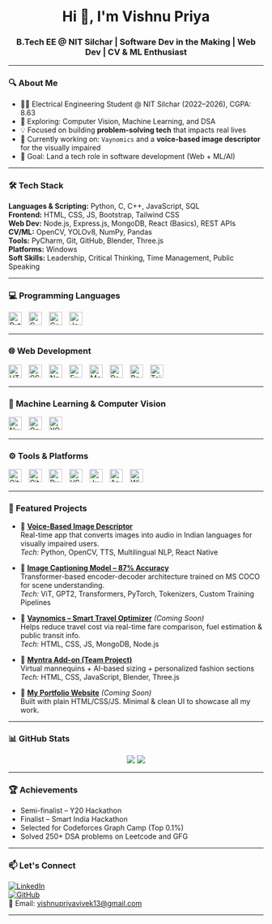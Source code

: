 <h1 align="center">Hi 👋, I'm Vishnu Priya</h1>
<h3 align="center">B.Tech EE @ NIT Silchar | Software Dev in the Making | Web Dev | CV & ML Enthusiast</h3>

---

### 🔍 About Me

- 👩‍🎓 Electrical Engineering Student @ NIT Silchar (2022–2026), CGPA: 8.63  
- 🧠 Exploring: Computer Vision, Machine Learning, and DSA  
- 💡 Focused on building **problem-solving tech** that impacts real lives  
- 🌱 Currently working on: `Vaynomics` and a **voice-based image descriptor** for the visually impaired  
- 🎯 Goal: Land a tech role in software development (Web + ML/AI)

---

### 🛠️ Tech Stack

**Languages & Scripting:** Python, C, C++, JavaScript, SQL  
**Frontend:** HTML, CSS, JS, Bootstrap, Tailwind CSS  
**Web Dev:** Node.js, Express.js, MongoDB, React (Basics), REST APIs  
**CV/ML:** OpenCV, YOLOv8, NumPy, Pandas  
**Tools:** PyCharm, Git, GitHub, Blender, Three.js  
**Platforms:** Windows  
**Soft Skills:** Leadership, Critical Thinking, Time Management, Public Speaking

---

### 💻 Programming Languages

<p align="left">
  <img src="https://cdn.jsdelivr.net/gh/devicons/devicon/icons/python/python-original.svg" style="height:26px;width:auto;margin-right:10px;" alt="Python"/>
  <img src="https://cdn.jsdelivr.net/gh/devicons/devicon/icons/c/c-original.svg" style="height:26px;width:auto;margin-right:10px;" alt="C"/>
  <img src="https://cdn.jsdelivr.net/gh/devicons/devicon/icons/cplusplus/cplusplus-original.svg" style="height:26px;width:auto;margin-right:10px;" alt="C++"/>
  <img src="https://cdn.jsdelivr.net/gh/devicons/devicon/icons/javascript/javascript-original.svg" style="height:26px;width:auto;margin-right:10px;" alt="JavaScript"/>
</p>

---

### 🌐 Web Development

<p align="left">
  <img src="https://cdn.jsdelivr.net/gh/devicons/devicon/icons/html5/html5-original.svg" style="height:26px;width:auto;margin-right:10px;" alt="HTML5"/>
  <img src="https://cdn.jsdelivr.net/gh/devicons/devicon/icons/css3/css3-original.svg" style="height:26px;width:auto;margin-right:10px;" alt="CSS3"/>
  <img src="https://cdn.jsdelivr.net/gh/devicons/devicon/icons/nodejs/nodejs-original.svg" style="height:26px;width:auto;margin-right:10px;" alt="Node.js"/>
  <img src="https://cdn.jsdelivr.net/gh/devicons/devicon/icons/express/express-original.svg" style="height:26px;width:auto;margin-right:10px;" alt="Express.js"/>
  <img src="https://cdn.jsdelivr.net/gh/devicons/devicon/icons/mongodb/mongodb-original.svg" style="height:26px;width:auto;margin-right:10px;" alt="MongoDB"/>
  <img src="https://cdn.jsdelivr.net/gh/devicons/devicon/icons/react/react-original.svg" style="height:26px;width:auto;margin-right:10px;" alt="React.js"/>
  <img src="https://cdn.jsdelivr.net/gh/devicons/devicon/icons/bootstrap/bootstrap-original.svg" style="height:26px;width:auto;margin-right:10px;" alt="Bootstrap"/>
  <img src="https://img.shields.io/badge/Tailwind_CSS-38B2AC?style=flat&logo=tailwind-css&logoColor=white" style="height:26px;width:auto;margin-right:10px;" alt="Tailwind CSS"/>
</p>

---

### 🧠 Machine Learning & Computer Vision

<p align="left">
  <img src="https://cdn.jsdelivr.net/gh/devicons/devicon/icons/numpy/numpy-original.svg" style="height:26px;width:auto;margin-right:10px;" alt="NumPy"/>
  <img src="https://cdn.jsdelivr.net/gh/devicons/devicon/icons/opencv/opencv-original.svg" style="height:26px;width:auto;margin-right:10px;" alt="OpenCV"/>
  <img src="https://raw.githubusercontent.com/ultralytics/assets/main/logo/logo-github.png" style="height:26px;width:auto;margin-right:10px;" alt="YOLOv8"/>
</p>

---

### ⚙️ Tools & Platforms

<p align="left">
  <img src="https://cdn.jsdelivr.net/gh/devicons/devicon/icons/git/git-original.svg" style="height:26px;width:auto;margin-right:10px;" alt="Git"/>
  <img src="https://cdn.jsdelivr.net/gh/devicons/devicon/icons/github/github-original.svg" style="height:26px;width:auto;margin-right:10px;" alt="GitHub"/>
  <img src="https://img.shields.io/badge/PyCharm-000000?style=flat&logo=pycharm&logoColor=white" style="height:26px;width:auto;margin-right:10px;" alt="PyCharm"/>
  <img src="https://img.shields.io/badge/VS%20Code-007ACC?style=flat&logo=visual-studio-code&logoColor=white" style="height:26px;width:auto;margin-right:10px;" alt="VS Code"/>
  <img src="https://img.shields.io/badge/Jupyter-F37626?style=flat&logo=jupyter&logoColor=white" style="height:26px;width:auto;margin-right:10px;" alt="Jupyter Notebook"/>
  <img src="https://img.shields.io/badge/Anaconda-44A833?style=flat&logo=anaconda&logoColor=white" style="height:26px;width:auto;margin-right:10px;" alt="Anaconda"/>
  <img src="https://img.shields.io/badge/Windows-0078D6?style=flat&logo=windows&logoColor=white" style="height:26px;width:auto;margin-right:10px;" alt="Windows"/>
</p>

---

### 💼 Featured Projects

- 🔹 **[Voice-Based Image Descriptor](https://github.com/vishnu2005/Image-Captioning-App)**  
  Real-time app that converts images into audio in Indian languages for visually impaired users.  
  *Tech:* Python, OpenCV, TTS, Multilingual NLP, React Native

- 🔹 **[Image Captioning Model – 87% Accuracy](https://github.com/vishnu2005/Image-Captioning-Model-87-accuracy-)**  
  Transformer-based encoder-decoder architecture trained on MS COCO for scene understanding.  
  *Tech:* ViT, GPT2, Transformers, PyTorch, Tokenizers, Custom Training Pipelines

- 🔹 **[Vaynomics – Smart Travel Optimizer](https://github.com/vishnu2005/vaynomics)** *(Coming Soon)*  
  Helps reduce travel cost via real-time fare comparison, fuel estimation & public transit info.  
  *Tech:* HTML, CSS, JS, MongoDB, Node.js

- 🔹 **[Myntra Add-on (Team Project)](https://github.com/vishnu2005/NIT-SILCHAR_BINARY-BEACONS)**  
  Virtual mannequins + AI-based sizing + personalized fashion sections  
  *Tech:* HTML, CSS, JavaScript, Blender, Three.js

- 🔹 **[My Portfolio Website](https://vishnu2005.github.io/portfolio)** *(Coming Soon)*  
  Built with plain HTML/CSS/JS. Minimal & clean UI to showcase all my work.

---

### 📊 GitHub Stats

<p align="center">
  <img src="https://github-readme-stats.vercel.app/api?username=vishnu2005&show_icons=true&theme=radical" />
  <img src="https://github-readme-streak-stats.herokuapp.com/?user=vishnu2005&theme=radical" />
</p>

---

### 🏆 Achievements

- Semi-finalist – Y20 Hackathon  
- Finalist – Smart India Hackathon  
- Selected for Codeforces Graph Camp (Top 0.1%)  
- Solved 250+ DSA problems on Leetcode and GFG  

---

### 📫 Let's Connect

[![LinkedIn](https://img.shields.io/badge/LinkedIn-blue?logo=linkedin&style=flat-square)](https://www.linkedin.com/in/vishnu-priya-243418247/)  
[![GitHub](https://img.shields.io/badge/GitHub-grey?logo=github&style=flat-square)](https://github.com/vishnu2005)  
📧 Email: vishnupriyavivek13@gmail.com

---
